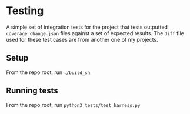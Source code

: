 # Testing

A simple set of integration tests for the project that tests outputted `coverage_change.json` files against a set of expected results. The `diff` file used for these test cases are from another one of my projects.

## Setup
From the repo root, run `./build_sh`

## Running tests
From the repo root, run `python3 tests/test_harness.py`
